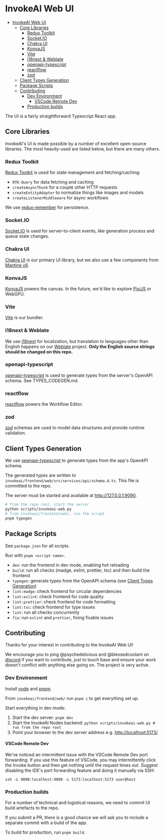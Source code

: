 # InvokeAI Web UI

<!-- @import "[TOC]" {cmd="toc" depthFrom=1 depthTo=6 orderedList=false} -->

<!-- code_chunk_output -->

- [InvokeAI Web UI](#invokeai-web-ui)
  - [Core Libraries](#core-libraries)
    - [Redux Toolkit](#redux-toolkit)
    - [Socket\.IO](#socketio)
    - [Chakra UI](#chakra-ui)
    - [KonvaJS](#konvajs)
    - [Vite](#vite)
    - [i18next & Weblate](#i18next--weblate)
    - [openapi-typescript](#openapi-typescript)
    - [reactflow](#reactflow)
    - [zod](#zod)
  - [Client Types Generation](#client-types-generation)
  - [Package Scripts](#package-scripts)
  - [Contributing](#contributing)
    - [Dev Environment](#dev-environment)
      - [VSCode Remote Dev](#vscode-remote-dev)
    - [Production builds](#production-builds)

<!-- /code_chunk_output -->

The UI is a fairly straightforward Typescript React app.

## Core Libraries

InvokeAI's UI is made possible by a number of excellent open-source libraries. The most heavily-used are listed below, but there are many others.

### Redux Toolkit

[Redux Toolkit] is used for state management and fetching/caching:

- `RTK-Query` for data fetching and caching
- `createAsyncThunk` for a couple other HTTP requests
- `createEntityAdapter` to normalize things like images and models
- `createListenerMiddleware` for async workflows

We use [redux-remember] for persistence.

### Socket\.IO

[Socket.IO] is used for server-to-client events, like generation process and queue state changes.

### Chakra UI

[Chakra UI] is our primary UI library, but we also use a few components from [Mantine v6].

### KonvaJS

[KonvaJS] powers the canvas. In the future, we'd like to explore [PixiJS] or WebGPU.

### Vite

[Vite] is our bundler.

### i18next & Weblate

We use [i18next] for localization, but translation to languages other than English happens on our [Weblate] project. **Only the English source strings should be changed on this repo.**

### openapi-typescript

[openapi-typescript] is used to generate types from the server's OpenAPI schema. See TYPES_CODEGEN.md.

### reactflow

[reactflow] powers the Workflow Editor.

### zod

[zod] schemas are used to model data structures and provide runtime validation.

## Client Types Generation

We use [openapi-typescript] to generate types from the app's OpenAPI schema.

The generated types are written to `invokeai/frontend/web/src/services/api/schema.d.ts`. This file is committed to the repo.

The server must be started and available at <http://127.0.0.1:9090>.

```sh
# from the repo root, start the server
python scripts/invokeai-web.py
# from invokeai/frontend/web/, run the script
pnpm typegen
```

## Package Scripts

See `package.json` for all scripts.

Run with `pnpm <script name>`.

- `dev`: run the frontend in dev mode, enabling hot reloading
- `build`: run all checks (madge, eslint, prettier, tsc) and then build the frontend
- `typegen`: generate types from the OpenAPI schema (see [Client Types Generation](#client-types-generation))
- `lint:madge`: check frontend for circular dependencies
- `lint:eslint`: check frontend for code quality
- `lint:prettier`: check frontend for code formatting
- `lint:tsc`: check frontend for type issues
- `lint`: run all checks concurrently
- `fix`: run `eslint` and `prettier`, fixing fixable issues

## Contributing

Thanks for your interest in contributing to the InvokeAI Web UI!

We encourage you to ping @psychedelicious and @blessedcoolant on [discord] if you want to contribute, just to touch base and ensure your work doesn't conflict with anything else going on. The project is very active.

### Dev Environment

Install [node] and [pnpm].

From `invokeai/frontend/web/` run `pnpm i` to get everything set up.

Start everything in dev mode:

1. Start the dev server: `pnpm dev`
2. Start the InvokeAI Nodes backend: `python scripts/invokeai-web.py # run from the repo root`
3. Point your browser to the dev server address e.g. <http://localhost:5173/>

#### VSCode Remote Dev

We've noticed an intermittent issue with the VSCode Remote Dev port forwarding. If you use this feature of VSCode, you may intermittently click the Invoke button and then get nothing until the request times out. Suggest disabling the IDE's port forwarding feature and doing it manually via SSH:

`ssh -L 9090:localhost:9090 -L 5173:localhost:5173 user@host`

### Production builds

For a number of technical and logistical reasons, we need to commit UI build artefacts to the repo.

If you submit a PR, there is a good chance we will ask you to include a separate commit with a build of the app.

To build for production, run `pnpm build`.

[node]: https://nodejs.org/en/download/
[pnpm]: https://github.com/pnpm/pnpm
[discord]: https://discord.gg/ZmtBAhwWhy
[Redux Toolkit]: https://github.com/reduxjs/redux-toolkit
[redux-remember]: https://github.com/zewish/redux-remember
[Socket.IO]: https://github.com/socketio/socket.io
[Chakra UI]: https://github.com/chakra-ui/chakra-ui
[Mantine v6]: https://v6.mantine.dev/
[KonvaJS]: https://github.com/konvajs/react-konva
[PixiJS]: https://github.com/pixijs/pixijs
[Vite]: https://github.com/vitejs/vite
[i18next]: https://github.com/i18next/react-i18next
[Weblate]: https://hosted.weblate.org/engage/invokeai/
[openapi-typescript]: https://github.com/drwpow/openapi-typescript
[reactflow]: https://github.com/xyflow/xyflow
[zod]: https://github.com/colinhacks/zod
